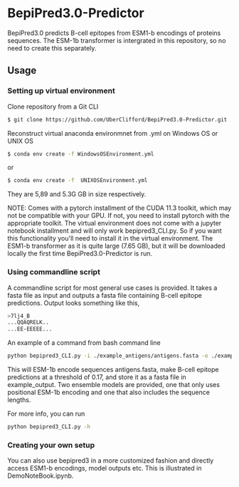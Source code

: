 # BepiPred3.0-Predictor
BepiPred3.0 predicts B-cell epitopes from ESM1-b encodings of proteins sequences. 
The ESM-1b transformer is intergrated in this repository, so no need to create this separately. 
## Usage

### Setting up virtual environment
Clone repository from a Git CLI
```bash
$ git clone https://github.com/UberClifford/BepiPred3.0-Predictor.git
```
Reconstruct virtual anaconda environmnet from .yml on Windows OS or UNIX OS
```bash
$ conda env create -f WindowsOSEnvironment.yml
```
or
```bash
$ conda env create -f  UNIXOSEnvironment.yml
```
They are 5,89 and 5.3G GB in size respectively.  

NOTE: Comes with a pytorch installment of the CUDA 11.3 toolkit, which may not be compatible with your GPU.
If not, you need to install pytorch with the appropriate toolkit. The virtual environment does not come with a jupyter notebook installment and will only work bepipred3_CLI.py. So if you want this functionality you'll need to install it in the virtual  environment.
The ESM1-b transformer as it is quite large (7.65 GB), but it will be downloaded locally the first time BepiPred3.0-Predictor is run. 

### Using commandline script 
A commandline script for most general use cases is provided. It takes a fasta file as input and outputs a fasta file containing B-cell epitope predictions. Output looks something like this,
```bash
>7lj4_B
...QQAQRELK..
...EE-EEEEE...
```
An example of a command from bash command line
```bash
python bepipred3_CLI.py -i ./example_antigens/antigens.fasta -o ./example_output/ -pred vt_pred -t 0.17
```
This will ESM-1b encode sequences antigens.fasta, make B-cell epitope predictions at a threshold of 0.17, and store it as a fasta file in example_output.
Two ensemble models are provided, one that only uses positional ESM-1b encoding and one that also includes the sequence lengths. 

For more info, you can run
```bash
python bepipred3_CLI.py -h
```
### Creating your own setup 
You can also use bepipred3 in a more customized fashion and directly access ESM1-b encodings, model outputs etc. This is illustrated in DemoNoteBook.ipynb. 
